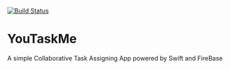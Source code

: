 
[![Build Status](https://www.bitrise.io/app/34120f15e2c3e73b.svg?token=04_PZowt0h2FX7IynvOqOQ&branch=master)](https://www.bitrise.io/app/34120f15e2c3e73b)
# YouTaskMe
A simple Collaborative Task Assigning App powered by Swift and FireBase
